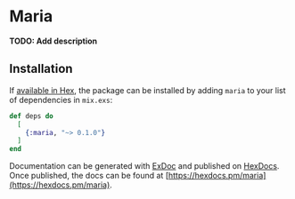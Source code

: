 # Maria

**TODO: Add description**

## Installation

If [available in Hex](https://hex.pm/docs/publish), the package can be installed
by adding `maria` to your list of dependencies in `mix.exs`:

```elixir
def deps do
  [
    {:maria, "~> 0.1.0"}
  ]
end
```

Documentation can be generated with [ExDoc](https://github.com/elixir-lang/ex_doc)
and published on [HexDocs](https://hexdocs.pm). Once published, the docs can
be found at [https://hexdocs.pm/maria](https://hexdocs.pm/maria).

